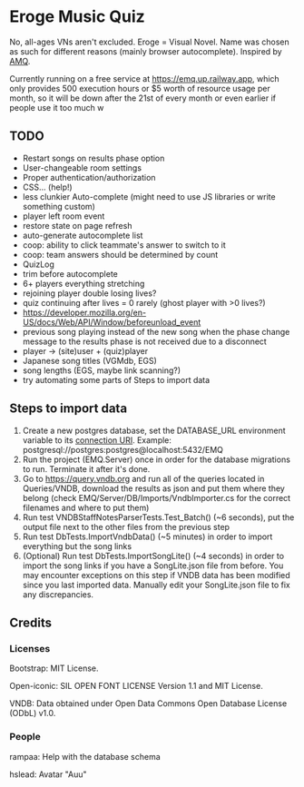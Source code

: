 # Eroge Music Quiz

No, all-ages VNs aren't excluded. Eroge = Visual Novel. Name was chosen as such for different reasons (mainly browser
autocomplete). Inspired by [AMQ](https://animemusicquiz.com/).

Currently running on a free service at https://emq.up.railway.app, which only provides 500 execution hours or $5 worth
of resource usage per month, so it will be down after the 21st of every month or even earlier if people use it too much
w

## TODO

* Restart songs on results phase option
* User-changeable room settings
* Proper authentication/authorization
* CSS... (help!)
* less clunkier Auto-complete (might need to use JS libraries or write something custom)
* player left room event
* restore state on page refresh
* auto-generate autocomplete list
* coop: ability to click teammate's answer to switch to it
* coop: team answers should be determined by count
* QuizLog
* trim before autocomplete
* 6+ players everything stretching
* rejoining player double losing lives?
* quiz continuing after lives = 0 rarely (ghost player with >0 lives?)
* https://developer.mozilla.org/en-US/docs/Web/API/Window/beforeunload_event
* previous song playing instead of the new song when the phase change message to the results phase is not received due
  to a disconnect
* player -> (site)user + (quiz)player
* Japanese song titles (VGMdb, EGS)
* song lengths (EGS, maybe link scanning?)
* try automating some parts of Steps to import data

## Steps to import data

1. Create a new postgres database, set the DATABASE_URL environment variable to
   its [connection URI](https://www.postgresql.org/docs/current/libpq-connect.html#LIBPQ-CONNSTRING). Example:
   postgresql://postgres:postgres@localhost:5432/EMQ
2. Run the project (EMQ.Server) once in order for the database migrations to run. Terminate it after it's done.
3. Go to https://query.vndb.org and run all of the queries located in Queries/VNDB, download the results as json and put
   them where they belong (check EMQ/Server/DB/Imports/VndbImporter.cs for the correct filenames and where to put them)
4. Run test VNDBStaffNotesParserTests.Test_Batch() (~6 seconds), put the output file next to the other files from the
   previous step
5. Run test DbTests.ImportVndbData() (~5 minutes) in order to import everything but the song links
6. (Optional) Run test DbTests.ImportSongLite() (~4 seconds) in order to import the song links if you have a
   SongLite.json file from before. You may encounter exceptions on this step if VNDB data has been modified since you
   last imported data. Manually edit your SongLite.json file to fix any discrepancies.

## Credits

### Licenses

Bootstrap: MIT License.

Open-iconic: SIL OPEN FONT LICENSE Version 1.1 and MIT License.

VNDB: Data obtained under Open Data Commons Open Database License (ODbL) v1.0.

### People

rampaa: Help with the database schema

hslead: Avatar "Auu"


